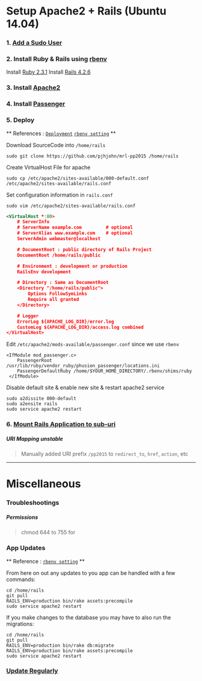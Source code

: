 # Setup Apache2 + Rails (Ubuntu 14.04)

### 1. [Add a Sudo User](https://www.digitalocean.com/community/tutorials/how-to-deploy-a-rails-app-with-passenger-and-apache-on-ubuntu-14-04#step-1-—-add-a-sudo-user)
### 2. Install Ruby & Rails using [rbenv](http://rbenv.org/)
>
 Install [Ruby 2.3.1](https://gorails.com/setup/ubuntu/14.04#ruby)
 Install [Rails 4.2.6](https://gorails.com/setup/ubuntu/14.04#rails)

### 3. Install [Apache2](https://www.digitalocean.com/community/tutorials/how-to-deploy-a-rails-app-with-passenger-and-apache-on-ubuntu-14-04#step-4-—-install-apache)

### 4. Install [Passenger](https://www.digitalocean.com/community/tutorials/how-to-deploy-a-rails-app-with-passenger-and-apache-on-ubuntu-14-04#step-5-—-install-passenger)

### 5. Deploy

**
References :
[`Deployment`](https://www.digitalocean.com/community/tutorials/how-to-deploy-a-rails-app-with-passenger-and-apache-on-ubuntu-14-04#step-6-—-deploy)
[`rbenv setting`](https://codepen.io/asommer70/post/installing-ruby-rails-and-passenger-on-ubuntu-an-admin-s-guide)
**

Download SourceCode into `/home/rails`
```
sudo git clone https://github.com/pjhjohn/mrl-pp2015 /home/rails
```

Create VirtualHost File for apache
```
sudo cp /etc/apache2/sites-available/000-default.conf /etc/apache2/sites-available/rails.conf
```

Set configuration information in `rails.conf`
```
sudo vim /etc/apache2/sites-available/rails.conf
```
```xml
<VirtualHost *:80>
    # ServerInfo
    # ServerName example.com         # optional
    # ServerAlias www.example.com    # optional
    ServerAdmin webmaster@localhost

    # DocumentRoot : public directory of Rails Project
    DocumentRoot /home/rails/public

    # Environment : development or production
    RailsEnv development

    # Directory : Same as DocumentRoot
    <Directory "/home/rails/public">
        Options FollowSymLinks
        Require all granted
    </Directory>

    # Logger
    ErrorLog ${APACHE_LOG_DIR}/error.log
    CustomLog ${APACHE_LOG_DIR}/access.log combined
</VirtualHost>
```

Edit `/etc/apache2/mods-available/passenger.conf` since we use `rbenv`
```
<IfModule mod_passenger.c>
    PassengerRoot /usr/lib/ruby/vendor_ruby/phusion_passenger/locations.ini
    PassengerDefaultRuby /home/$YOUR_HOME_DIRECTORY/.rbenv/shims/ruby
 </IfModule>
```

Disable default site & enable new site & restart apache2 service
```
sudo a2dissite 000-default
sudo a2ensite rails
sudo service apache2 restart
```

### 6. [Mount Rails Application to sub-uri](https://www.phusionpassenger.com/library/deploy/apache/deploy/ruby/#deploying-an-app-to-a-sub-uri-or-subdirectory)

##### URI Mapping unstable
> Manually added URI prefix `/pp2015` to `redirect_to`, `href`, `action`, etc

---
# Miscellaneous

### Troubleshootings

##### Permissions
> chmod 644 to 755 for

### App Updates
**
Reference : [`rbenv setting`](https://codepen.io/asommer70/post/installing-ruby-rails-and-passenger-on-ubuntu-an-admin-s-guide)
**

From here on out any updates to you app can be handled with a few commands:
```
cd /home/rails
git pull
RAILS_ENV=production bin/rake assets:precompile
sudo service apache2 restart
```
If you make changes to the database you may have to also run the migrations:
```
cd /home/rails
git pull
RAILS_ENV=production bin/rake db:migrate
RAILS_ENV=production bin/rake assets:precompile
sudo service apache2 restart
```

### [Update Regularly](https://www.digitalocean.com/community/tutorials/how-to-deploy-a-rails-app-with-passenger-and-apache-on-ubuntu-14-04#step-7-—-update-regularly)
